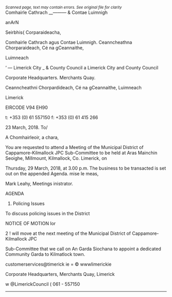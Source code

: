 *<small>Scanned page, text may contain errors. See original file for clarity</small>*  
Comhairle Cathrach
__—_—_— & Contae Luimnigh

anArN

Seirbhis{ Corparaideacha,

Comhairle Cathrach agus Contae Luimnigh.
Ceanncheathna Chorparaideach,
Cé na gCeannaithe,

Luimneach

‘ — Limerick City _
& County Council a
Limerick City and County Council

Corporate Headquarters.
Merchants Quay.

Ceanncheathni Chorpardideach, Cé na gCeannaithe, Luimneach

Limerick

EIRCODE V94 EH90

t: +353 (0) 61 557150
f: +353 (0) 61 415 266

23 March, 2018.
To/

A Chomhairleoir, a chara,

You are requested to attend a Meeting of the Municipal District of Cappamore-Kilmallock JPC
Sub-Committee to be held at Aras Mainchin Seoighe, Millmount, Kilmallock, Co. Limerick, on

Thursday, 29 March, 2018, at 3.00 p.m. The business to be transacted is set out on the
appended Agenda.
mise le meas,

Mark Leahy,
Meetings inistrator.

AGENDA

1. Policing Issues

To discuss policing issues in the District

NOTICE OF MOTION
lor

2 ! will move at the next meeting of the Municipal District of Cappamore-Kilmallock JPC

Sub-Committee that we call on An Garda Siochana to appoint a dedicated Community
Garda to Kilmatlock town.

customerservices@timerick ie
= © wwwlimerickie

Corporate Headquarters, Merchants Quay, Limerick

w @LimerickCouncil
( 061 - 557150

---
